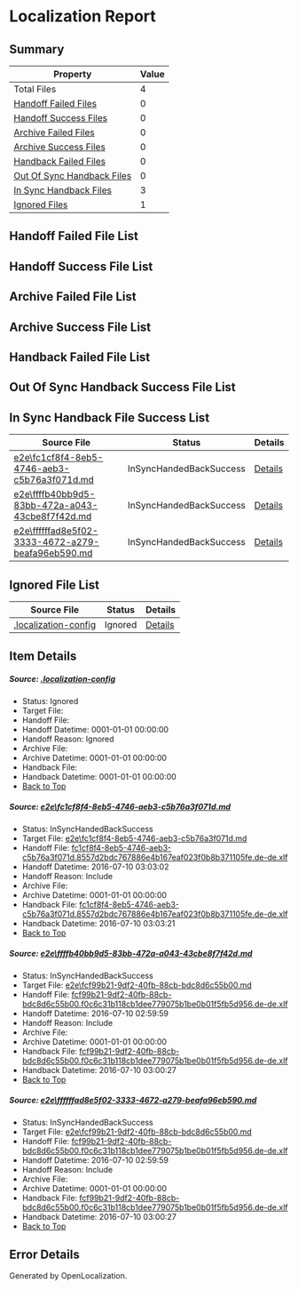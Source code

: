 # <a name='report-top'></a> Localization Report

## Summary
 Property | Value 
 -------- | ----- 
 Total Files | 4
[ Handoff Failed Files ](#handoff-failed-list)| 0
[ Handoff Success Files ](#handoff-success-list)| 0
[ Archive Failed Files ](#archive-failed-list)| 0
[ Archive Success Files ](#archive-success-list)| 0
[ Handback Failed Files ](#handback-failed-list)| 0
[ Out Of Sync Handback Files ](#outofsync-handback-success-list)| 0
[ In Sync Handback Files ](#insync-handback-success-list)| 3
[ Ignored Files ](#ignored-list)| 1

## <a name='handoff-failed-list'></a> Handoff Failed File List

## <a name='handoff-success-list'></a> Handoff Success File List

## <a name='archive-failed-list'></a> Archive Failed File List

## <a name='archive-success-list'></a> Archive Success File List

## <a name='handback-failed-list'></a> Handback Failed File List

## <a name='outofsync-handback-success-list'></a> Out Of Sync Handback Success File List

## <a name='insync-handback-success-list'></a> In Sync Handback File Success List
 Source File | Status | Details 
 ----------- | ------ | ------- 
 [e2e\fc1cf8f4-8eb5-4746-aeb3-c5b76a3f071d.md](https://github.com/OpenLocalizationTestOrg/oltest/blob/4514d0a8166449e0996c98c2748dfd99091248ff/e2e/fc1cf8f4-8eb5-4746-aeb3-c5b76a3f071d.md) | InSyncHandedBackSuccess | [Details](#204092f3f79c72f7e0dbfabecdadd1eb096721e71)
 [e2e\ffffb40bb9d5-83bb-472a-a043-43cbe8f7f42d.md](https://github.com/OpenLocalizationTestOrg/oltest/blob/c1d941d6a7ed71c8b2cc79c7974437961befa999/e2e/ffffb40bb9d5-83bb-472a-a043-43cbe8f7f42d.md) | InSyncHandedBackSuccess | [Details](#4a3e0cd8ec9df0fb49d32a38e82a562813d14b162)
 [e2e\ffffffad8e5f02-3333-4672-a279-beafa96eb590.md](https://github.com/OpenLocalizationTestOrg/oltest/blob/4514d0a8166449e0996c98c2748dfd99091248ff/e2e/ffffffad8e5f02-3333-4672-a279-beafa96eb590.md) | InSyncHandedBackSuccess | [Details](#4a3e0cd8ec9df0fb49d32a38e82a562813d14b163)

## <a name='ignored-list'></a> Ignored File List
 Source File | Status | Details 
 ----------- | ------ | ------- 
 [.localization-config](https://github.com/OpenLocalizationTestOrg/oltest/blob/4514d0a8166449e0996c98c2748dfd99091248ff/.localization-config) | Ignored | [Details](#3d4f252ac210baf56311d7e97dcc2db10974dbd20)

## Item Details
##### <a name='3d4f252ac210baf56311d7e97dcc2db10974dbd20'></a> Source: [.localization-config](https://github.com/OpenLocalizationTestOrg/oltest/blob/4514d0a8166449e0996c98c2748dfd99091248ff/.localization-config)
* Status: Ignored
* Target File: 
* Handoff File: 
* Handoff Datetime: 0001-01-01 00:00:00
* Handoff Reason: Ignored
* Archive File: 
* Archive Datetime: 0001-01-01 00:00:00
* Handback File: 
* Handback Datetime: 0001-01-01 00:00:00
* [Back to Top](#report-top)

##### <a name='204092f3f79c72f7e0dbfabecdadd1eb096721e71'></a> Source: [e2e\fc1cf8f4-8eb5-4746-aeb3-c5b76a3f071d.md](https://github.com/OpenLocalizationTestOrg/oltest/blob/4514d0a8166449e0996c98c2748dfd99091248ff/e2e/fc1cf8f4-8eb5-4746-aeb3-c5b76a3f071d.md)
* Status: InSyncHandedBackSuccess
* Target File: [e2e\fc1cf8f4-8eb5-4746-aeb3-c5b76a3f071d.md](https://github.com/OpenLocalizationTestOrg/oltest-dede-fly/blob/d821cb0db8b18adca2305374d281e8d5650b1454/e2e/fc1cf8f4-8eb5-4746-aeb3-c5b76a3f071d.md)
* Handoff File: [fc1cf8f4-8eb5-4746-aeb3-c5b76a3f071d.8557d2bdc767886e4b167eaf023f0b8b371105fe.de-de.xlf](https://github.com/OpenLocalizationTestOrg/olhandoff-e2e/blob/29c944a8495f7d1f3b953bbda5b1d255bf76b6b8/ol-handoff/OpenLocalizationTestOrg/oltest-dede-fly/ci/ht/fc1cf8f4-8eb5-4746-aeb3-c5b76a3f071d.8557d2bdc767886e4b167eaf023f0b8b371105fe.de-de.xlf)
* Handoff Datetime: 2016-07-10 03:03:02
* Handoff Reason: Include
* Archive File: 
* Archive Datetime: 0001-01-01 00:00:00
* Handback File: [fc1cf8f4-8eb5-4746-aeb3-c5b76a3f071d.8557d2bdc767886e4b167eaf023f0b8b371105fe.de-de.xlf](https://github.com/OpenLocalizationTestOrg/olhandback-e2e/blob/fe58e06fc2577ab41ad2c0f4b0428059e94ce667/ol-handback/OpenLocalizationTestOrg/oltest-dede-fly/ci/ht/fc1cf8f4-8eb5-4746-aeb3-c5b76a3f071d.8557d2bdc767886e4b167eaf023f0b8b371105fe.de-de.xlf)
* Handback Datetime: 2016-07-10 03:03:21
* [Back to Top](#report-top)

##### <a name='4a3e0cd8ec9df0fb49d32a38e82a562813d14b162'></a> Source: [e2e\ffffb40bb9d5-83bb-472a-a043-43cbe8f7f42d.md](https://github.com/OpenLocalizationTestOrg/oltest/blob/c1d941d6a7ed71c8b2cc79c7974437961befa999/e2e/ffffb40bb9d5-83bb-472a-a043-43cbe8f7f42d.md)
* Status: InSyncHandedBackSuccess
* Target File: [e2e\fcf99b21-9df2-40fb-88cb-bdc8d6c55b00.md](https://github.com/OpenLocalizationTestOrg/oltest-dede-fly/blob/09b89b9cc7c322d88b09ff04b975e4967ea425cb/e2e/fcf99b21-9df2-40fb-88cb-bdc8d6c55b00.md)
* Handoff File: [fcf99b21-9df2-40fb-88cb-bdc8d6c55b00.f0c6c31b118cb1dee779075b1be0b01f5fb5d956.de-de.xlf](https://github.com/OpenLocalizationTestOrg/olhandoff-e2e/blob/2b8344375d828ca08c5c755b6d136c4c08779e24/ol-handoff/OpenLocalizationTestOrg/oltest-dede-fly/ci/ht/fcf99b21-9df2-40fb-88cb-bdc8d6c55b00.f0c6c31b118cb1dee779075b1be0b01f5fb5d956.de-de.xlf)
* Handoff Datetime: 2016-07-10 02:59:59
* Handoff Reason: Include
* Archive File: 
* Archive Datetime: 0001-01-01 00:00:00
* Handback File: [fcf99b21-9df2-40fb-88cb-bdc8d6c55b00.f0c6c31b118cb1dee779075b1be0b01f5fb5d956.de-de.xlf](https://github.com/OpenLocalizationTestOrg/olhandback-e2e/blob/bc843223b35bfb80cf8ca5382582d00d90736ae3/ol-handback/OpenLocalizationTestOrg/oltest-dede-fly/ci/ht/fcf99b21-9df2-40fb-88cb-bdc8d6c55b00.f0c6c31b118cb1dee779075b1be0b01f5fb5d956.de-de.xlf)
* Handback Datetime: 2016-07-10 03:00:27
* [Back to Top](#report-top)

##### <a name='4a3e0cd8ec9df0fb49d32a38e82a562813d14b163'></a> Source: [e2e\ffffffad8e5f02-3333-4672-a279-beafa96eb590.md](https://github.com/OpenLocalizationTestOrg/oltest/blob/4514d0a8166449e0996c98c2748dfd99091248ff/e2e/ffffffad8e5f02-3333-4672-a279-beafa96eb590.md)
* Status: InSyncHandedBackSuccess
* Target File: [e2e\fcf99b21-9df2-40fb-88cb-bdc8d6c55b00.md](https://github.com/OpenLocalizationTestOrg/oltest-dede-fly/blob/09b89b9cc7c322d88b09ff04b975e4967ea425cb/e2e/fcf99b21-9df2-40fb-88cb-bdc8d6c55b00.md)
* Handoff File: [fcf99b21-9df2-40fb-88cb-bdc8d6c55b00.f0c6c31b118cb1dee779075b1be0b01f5fb5d956.de-de.xlf](https://github.com/OpenLocalizationTestOrg/olhandoff-e2e/blob/2b8344375d828ca08c5c755b6d136c4c08779e24/ol-handoff/OpenLocalizationTestOrg/oltest-dede-fly/ci/ht/fcf99b21-9df2-40fb-88cb-bdc8d6c55b00.f0c6c31b118cb1dee779075b1be0b01f5fb5d956.de-de.xlf)
* Handoff Datetime: 2016-07-10 02:59:59
* Handoff Reason: Include
* Archive File: 
* Archive Datetime: 0001-01-01 00:00:00
* Handback File: [fcf99b21-9df2-40fb-88cb-bdc8d6c55b00.f0c6c31b118cb1dee779075b1be0b01f5fb5d956.de-de.xlf](https://github.com/OpenLocalizationTestOrg/olhandback-e2e/blob/bc843223b35bfb80cf8ca5382582d00d90736ae3/ol-handback/OpenLocalizationTestOrg/oltest-dede-fly/ci/ht/fcf99b21-9df2-40fb-88cb-bdc8d6c55b00.f0c6c31b118cb1dee779075b1be0b01f5fb5d956.de-de.xlf)
* Handback Datetime: 2016-07-10 03:00:27
* [Back to Top](#report-top)


## Error Details

Generated by OpenLocalization.
